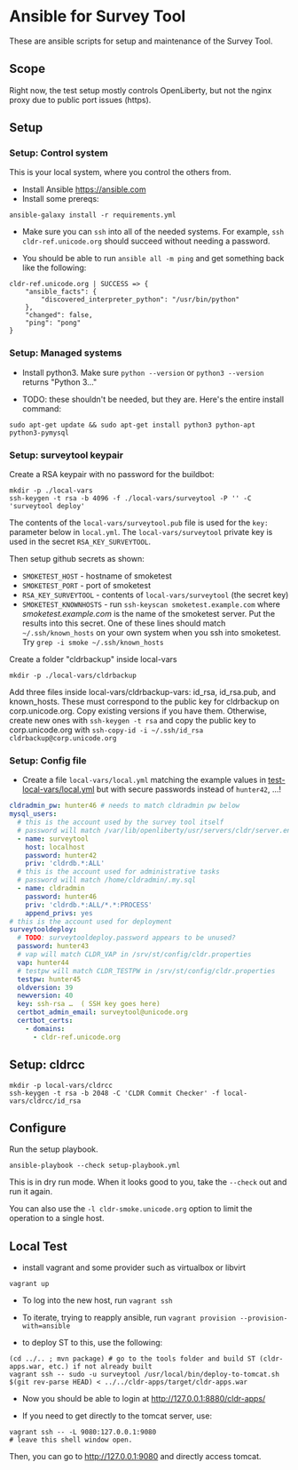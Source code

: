 # Ansible for Survey Tool

These are ansible scripts for setup and maintenance of the Survey Tool.

## Scope

Right now, the test setup mostly controls OpenLiberty, but not the nginx proxy
due to public port issues (https).

## Setup

### Setup: Control system

This is your local system, where you control the others from.

- Install Ansible <https://ansible.com>
- Install some prereqs:

```shell
ansible-galaxy install -r requirements.yml
```

- Make sure you can `ssh` into all of the needed systems. For example,
`ssh cldr-ref.unicode.org` should succeed without needing a password.

- You should be able to run `ansible all -m ping` and get something back
like the following:

```shell
cldr-ref.unicode.org | SUCCESS => {
    "ansible_facts": {
        "discovered_interpreter_python": "/usr/bin/python"
    },
    "changed": false,
    "ping": "pong"
}
```

### Setup: Managed systems

- Install python3. Make sure `python --version`
or `python3 --version` returns "Python 3…"

- TODO: these shouldn't be needed, but they are. Here's the entire
install command:

```shell
sudo apt-get update && sudo apt-get install python3 python-apt python3-pymysql
```

### Setup: surveytool keypair

Create a RSA keypair with no password for the buildbot:

```shell
mkdir -p ./local-vars
ssh-keygen -t rsa -b 4096 -f ./local-vars/surveytool -P '' -C 'surveytool deploy'
```

The contents of the `local-vars/surveytool.pub` file is used for the
`key:` parameter below in `local.yml`. The `local-vars/surveytool`
private key is used in the secret `RSA_KEY_SURVEYTOOL`.

Then setup github secrets as shown:

- `SMOKETEST_HOST` -
  hostname of smoketest
- `SMOKETEST_PORT` -
  port of smoketest
- `RSA_KEY_SURVEYTOOL` -
  contents of `local-vars/surveytool` (the secret key)
- `SMOKETEST_KNOWNHOSTS` -
  run `ssh-keyscan smoketest.example.com` where _smoketest.example.com_
  is the name of the smoketest server.  Put the results into this
  secret. One of these lines should match `~/.ssh/known_hosts` on your
  own system when you ssh into smoketest.
  Try `grep -i smoke ~/.ssh/known_hosts`

Create a folder "cldrbackup" inside local-vars
```shell
mkdir -p ./local-vars/cldrbackup
```

Add three files inside local-vars/cldrbackup-vars: id_rsa, id_rsa.pub, and known_hosts. These must correspond to the public key for cldrbackup on corp.unicode.org. Copy existing versions if you have them. Otherwise, create new ones with `ssh-keygen -t rsa` and copy the public key to corp.unicode.org with `ssh-copy-id -i ~/.ssh/id_rsa cldrbackup@corp.unicode.org`

### Setup: Config file

- Create a file `local-vars/local.yml` matching the example values in [test-local-vars/local.yml](test-local-vars/local.yml) but with secure passwords instead of `hunter42`, ...!

```yaml
cldradmin_pw: hunter46 # needs to match cldradmin pw below
mysql_users:
  # this is the account used by the survey tool itself
  # password will match /var/lib/openliberty/usr/servers/cldr/server.env
  - name: surveytool
    host: localhost
    password: hunter42
    priv: 'cldrdb.*:ALL'
  # this is the account used for administrative tasks
  # password will match /home/cldradmin/.my.sql
  - name: cldradmin
    password: hunter46
    priv: 'cldrdb.*:ALL/*.*:PROCESS'
    append_privs: yes
# this is the account used for deployment
surveytooldeploy:
  # TODO: surveytooldeploy.password appears to be unused?
  password: hunter43
  # vap will match CLDR_VAP in /srv/st/config/cldr.properties
  vap: hunter44
  # testpw will match CLDR_TESTPW in /srv/st/config/cldr.properties
  testpw: hunter45
  oldversion: 39
  newversion: 40
  key: ssh-rsa …  ( SSH key goes here)
  certbot_admin_email: surveytool@unicode.org
  certbot_certs:
    - domains:
      - cldr-ref.unicode.org
```

## Setup: cldrcc

```shell
mkdir -p local-vars/cldrcc
ssh-keygen -t rsa -b 2048 -C 'CLDR Commit Checker' -f local-vars/cldrcc/id_rsa
```


## Configure

Run the setup playbook.

```shell
ansible-playbook --check setup-playbook.yml
```

This is in dry run mode. When it looks good to you, take the
`--check` out and run it again.

You can also use the `-l cldr-smoke.unicode.org` option to limit
the operation to a single host.

## Local Test

- install vagrant and some provider such as virtualbox or libvirt

```shell
vagrant up
```

- To log into the new host, run `vagrant ssh`

- To iterate, trying to reapply ansible, run `vagrant provision --provision-with=ansible`

- to deploy ST to this, use the following:

```shell
(cd ../.. ; mvn package) # go to the tools folder and build ST (cldr-apps.war, etc.) if not already built
vagrant ssh -- sudo -u surveytool /usr/local/bin/deploy-to-tomcat.sh $(git rev-parse HEAD) < ../../cldr-apps/target/cldr-apps.war
```

- Now you should be able to login at <http://127.0.0.1:8880/cldr-apps/>

- If you need to get directly to the tomcat server, use:

```shell
vagrant ssh -- -L 9080:127.0.0.1:9080
# leave this shell window open.
```

Then, you can go to <http://127.0.0.1:9080> and directly access tomcat.
